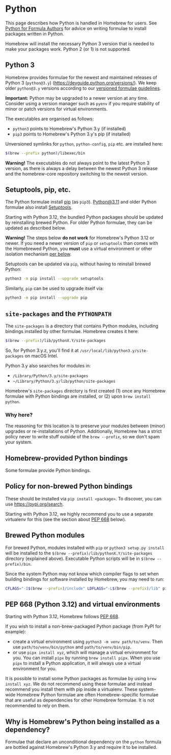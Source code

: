 # Python

This page describes how Python is handled in Homebrew for users. See [Python for Formula Authors](Python-for-Formula-Authors.md) for advice on writing formulae to install packages written in Python.

Homebrew will install the necessary Python 3 version that is needed to make your packages work. Python 2 (or 1) is not supported.

## Python 3

Homebrew provides formulae for the newest and maintained releases of Python 3 (`python@3.y`) (<https://devguide.python.org/versions/>).
We keep older `python@3.y` versions according to our [versioned formulae guidelines](https://docs.brew.sh/Versions).

**Important:** Python may be upgraded to a newer version at any time. Consider using a version
manager such as `pyenv` if you require stability of minor or patch versions for virtual environments.

The executables are organised as follows:

* `python3` points to Homebrew's Python 3.y (if installed)
* `pip3` points to Homebrew's Python 3.y's pip (if installed)

Unversioned symlinks for `python`, `python-config`, `pip` etc. are installed here:

```sh
$(brew --prefix python)/libexec/bin
```

**Warning!** The executables do not always point to the latest Python 3 version, as there is always a delay between the newest Python 3 release and the homebrew-core repository switching to the newest version.

## Setuptools, pip, etc.

The Python formulae install [pip](https://pip.pypa.io/) (as `pip3`). Python@3.11 and older Python formulae also install [Setuptools](https://pypi.org/project/setuptools/).

Starting with Python 3.12, the bundled Python packages should be updated by reinstalling brewed Python. For older Python formulae, they can be updated as described below.

**Warning!** The steps below **do not work** for Homebrew's Python 3.12 or newer. If you need a newer version of `pip` or `setuptools` than comes with the Homebrewed Python, you **must** use a virtual environment or other isolation mechanism [per below](#pep-668-python312-and-virtual-environments).

Setuptools can be updated via `pip`, without having to reinstall brewed Python:

```sh
python3 -m pip install --upgrade setuptools
```

Similarly, `pip` can be used to upgrade itself via:

```sh
python3 -m pip install --upgrade pip
```

## `site-packages` and the `PYTHONPATH`

The `site-packages` is a directory that contains Python modules, including bindings installed by other formulae. Homebrew creates it here:

```sh
$(brew --prefix)/lib/pythonX.Y/site-packages
```

So, for Python 3.y.z, you'll find it at `/usr/local/lib/python3.y/site-packages` on macOS Intel.

Python 3.y also searches for modules in:

* `/Library/Python/3.y/site-packages`
* `~/Library/Python/3.y/lib/python/site-packages`

Homebrew's `site-packages` directory is first created (1) once any Homebrew formulae with Python bindings are installed, or (2) upon `brew install python`.

### Why here?

The reasoning for this location is to preserve your modules between (minor) upgrades or re-installations of Python. Additionally, Homebrew has a strict policy never to write stuff outside of the `brew --prefix`, so we don't spam your system.

## Homebrew-provided Python bindings

Some formulae provide Python bindings.

## Policy for non-brewed Python bindings

These should be installed via `pip install <package>`. To discover, you can use <https://pypi.org/search>.

Starting with Python 3.12, we highly recommend you to use a separate virtualenv for this (see the section about [PEP 668](https://peps.python.org/pep-0668/#marking-an-interpreter-as-using-an-external-package-manager) below).

## Brewed Python modules

For brewed Python, modules installed with `pip` or `python3 setup.py install` will be installed to the `$(brew --prefix)/lib/pythonX.Y/site-packages` directory (explained above). Executable Python scripts will be in `$(brew --prefix)/bin`.

Since the system Python may not know which compiler flags to set when building bindings for software installed by Homebrew, you may need to run:

```sh
CFLAGS="-I$(brew --prefix)/include" LDFLAGS="-L$(brew --prefix)/lib" pip install <package>
```

## PEP 668 (Python 3.12) and virtual environments

Starting with Python 3.12, Homebrew follows [PEP 668](https://peps.python.org/pep-0668/#marking-an-interpreter-as-using-an-external-package-manager).

If you wish to install a non-brew-packaged Python package (from PyPI for example):

* create a virtual environment using `python3 -m venv path/to/venv`. Then use `path/to/venv/bin/python` and `path/to/venv/bin/pip`.
* or use `pipx install xyz`, which will manage a virtual environment for you.
  You can install `pipx` by running `brew install pipx`.
  When you use `pipx` to install a Python application, it will always use a virtual environment for you.

It is possible to install some Python packages as formulae by using `brew install xyz`. We do not recommend using these formulae and instead recommend you install them with pip inside a virtualenv. These system-wide Homebrew Python formulae are often Homebrew-specific formulae that are useful as dependencies for other Homebrew formulae. It is not recommended to rely on them.

## Why is Homebrew's Python being installed as a dependency?

Formulae that declare an unconditional dependency on the `python` formula are bottled against Homebrew's Python 3.y and require it to be installed.

